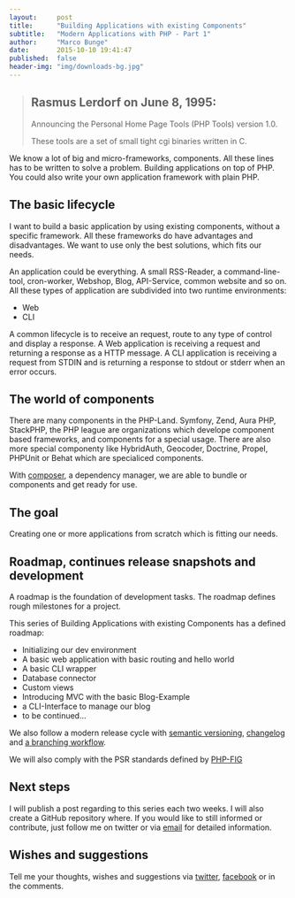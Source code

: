 ```yaml
---
layout:     post
title:      "Building Applications with existing Components"
subtitle:   "Modern Applications with PHP - Part 1"
author:     "Marco Bunge"
date:       2015-10-10 19:41:47
published:  false
header-img: "img/downloads-bg.jpg"
---
```


<blockquote cite="https://groups.google.com/forum/?hl=en#!original/comp.infosystems.www.authoring.cgi/PyJ25gZ6z7A/M9FkTUVDfcwJ">
	<h2>Rasmus Lerdorf on June 8, 1995:</h2>
	<p>Announcing the Personal Home Page Tools (PHP Tools) version 1.0.</p>
	<p>These tools are a set of small tight cgi binaries written in C.</p>
</blockquote>

We know a lot of big and micro-frameworks, components. All these lines has to be written to solve a problem.
Building applications on top of PHP. You could also write your own application framework with plain PHP.

## The basic lifecycle

I want to build a basic application by using existing components, without a specific framework. All these 
frameworks do have advantages and disadvantages. We want to use only the best solutions, which fits our needs.

An application could be everything. A small RSS-Reader, a command-line-tool, cron-worker, Webshop, Blog, 
API-Service, common website and so on. All these types of application are subdivided into two runtime environments:

 - Web
 - CLI
 
A common lifecycle is to receive an request, route to any type of control and display a response. A Web application 
is receiving a request and returning a response as a HTTP message. A CLI application is receiving a request from STDIN 
and is returning a response to stdout or stderr when an error occurs.

## The world of components

There are many components in the PHP-Land. Symfony, Zend, Aura PHP, StackPHP, the PHP league are organizations which develope
component based frameworks, and components for a special usage. There are also more special componenty like HybridAuth, Geocoder,
Doctrine, Propel, PHPUnit or Behat which are specialiced components.

With <a href="https://getcomposer.org/" target="_blank">composer</a>, a dependency manager, we are able to bundle or components and get ready for use.

## The goal

Creating one or more applications from scratch which is fitting our needs.

## Roadmap, continues release snapshots and development

A roadmap is the foundation of development tasks. The roadmap defines rough milestones for a project.

This series of Building Applications with existing Components has a defined roadmap:

 - Initializing our dev environment
 - A basic web application with basic routing and hello world
 - A basic CLI wrapper
 - Database connector
 - Custom views
 - Introducing MVC with the basic Blog-Example
 - a CLI-Interface to manage our blog
 - to be continued...

We also follow a modern release cycle with <a href="http://semver.org/" target="_blank">semantic versioning</a>,
<a href="http://keepachangelog.com/" target="_blank">changelog</a> and 
<a href="https://git-scm.com/book/en/v2/Git-Branching-Branching-Workflows" target="_blank">a branching workflow</a>.

We will also comply with the PSR standards defined by <a href="http://www.php-fig.org/" target="_blank">PHP-FIG</a>

## Next steps

I will publish a post regarding to this series each two weeks. I will also create a GitHub repository where.
If you would like to still informed or contribute, just follow me on twitter or via 
<a href="mailto:mjls@web.de?subject=Modern Applications with PHP" target="_blank">email</a> for detailed information.
 
## Wishes and suggestions

Tell me your thoughts, wishes and suggestions via <a href="https://twitter.com/makk_eightbit" target="_blank">twitter</a>, 
<a href="https://www.facebook.com/marco.bunge.dev" target="_blank">facebook</a> or in the comments.